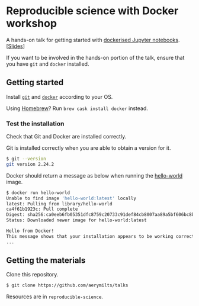 # Reproducible science with Docker workshop

A hands-on talk for getting started with [dockerised Jupyter notebooks](https://jupyter-docker-stacks.readthedocs.io/en/latest/). \[[Slides](https://aerymilts.github.io/talks/reproducible-science)\]

If you want to be involved in the hands-on portion of the talk, ensure that you have `git` and `docker` installed. 

## Getting started
Install [`git`](https://git-scm.com/book/en/v2/Getting-Started-Installing-Git) and [`docker`](https://docs.docker.com/desktop/) according to your OS.

Using [Homebrew](https://brew.sh/)? Run `brew cask install docker` instead.

### Test the installation
Check that Git and Docker are installed correctly.

Git is installed correctly when you are able to obtain a version for it. 
 
```bash
$ git --version
git version 2.24.2
```

Docker should return a message as below when running the [hello-world](https://hub.docker.com/_/hello-world/) image.

```bash
$ docker run hello-world
Unable to find image 'hello-world:latest' locally
latest: Pulling from library/hello-world
ca4f61b1923c: Pull complete
Digest: sha256:ca0eeb6fb05351dfc8759c20733c91def84cb8007aa89a5bf606bc8b315b9fc7
Status: Downloaded newer image for hello-world:latest

Hello from Docker!
This message shows that your installation appears to be working correctly.
...
```

## Getting the materials

Clone this repository. 

```bash
$ git clone https://github.com/aerymilts/talks
```

Resources are in `reproducible-science`.